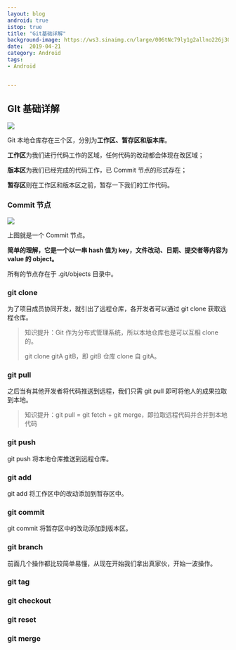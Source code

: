 ```yaml
---
layout: blog 
android: true 
istop: true
title: "Git基础详解" 
background-image: https://ws3.sinaimg.cn/large/006tNc79ly1g2allno226j30mq0uy7ri.jpg
date:  2019-04-21
category: Android
tags: 
- Android


---
```


## GIt 基础详解

![](https://ws4.sinaimg.cn/large/006tNc79ly1g2bmv6xgwlj318a0faacf.jpg)

Git 本地仓库存在三个区，分别为**工作区、暂存区和版本库**。

**工作区**为我们进行代码工作的区域，任何代码的改动都会体现在改区域；

**版本区**为我们已经完成的代码工作，已 Commit 节点的形式存在；

**暂存区**则在工作区和版本区之前，暂存一下我们的工作代码。

### Commit 节点

![](https://ws2.sinaimg.cn/large/006tNc79gy1g2bn54jdqvj30ym0amjso.jpg)

上图就是一个 Commit 节点。

**简单的理解，它是一个以一串 hash 值为 key，文件改动、日期、提交者等内容为 value 的 object。**

所有的节点存在于 .git/objects 目录中。

### git clone

为了项目成员协同开发，就引出了远程仓库，各开发者可以通过 git clone 获取远程仓库。

> 知识提升：Git 作为分布式管理系统，所以本地仓库也是可以互相 clone 的。
>
> git clone gitA gitB，即 gitB 仓库 clone 自 gitA。

### git pull

之后当有其他开发者将代码推送到远程，我们只需 git pull 即可将他人的成果拉取到本地。

> 知识提升：git pull = git fetch + git merge，即拉取远程代码并合并到本地代码

### git push

git push 将本地仓库推送到远程仓库。

### git add

git add 将工作区中的改动添加到暂存区中。

### git commit

git commit 将暂存区中的改动添加到版本区。

### git branch

前面几个操作都比较简单易懂，从现在开始我们拿出真家伙，开始一波操作。

### git tag

### git checkout

### git reset

### git merge








